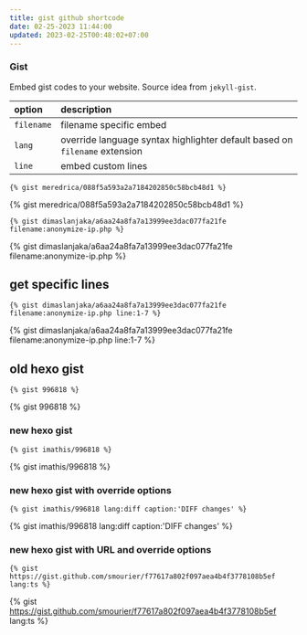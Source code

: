 ```yaml
---
title: gist github shortcode
date: 02-25-2023 11:44:00
updated: 2023-02-25T00:48:02+07:00
---
```


### Gist
Embed gist codes to your website. Source idea from `jekyll-gist`.

| option | description |
| :--- | :--- |
| `filename` | filename specific embed |
| `lang` | override language syntax highlighter default based on `filename` extension |
| `line` | embed custom lines |

```nunjucks
{% gist meredrica/088f5a593a2a7184202850c58bcb48d1 %}
```

{% gist meredrica/088f5a593a2a7184202850c58bcb48d1 %}

```nunjucks
{% gist dimaslanjaka/a6aa24a8fa7a13999ee3dac077fa21fe filename:anonymize-ip.php %}
```

{% gist dimaslanjaka/a6aa24a8fa7a13999ee3dac077fa21fe filename:anonymize-ip.php %}

## get specific lines
```nunjucks
{% gist dimaslanjaka/a6aa24a8fa7a13999ee3dac077fa21fe filename:anonymize-ip.php line:1-7 %}
```

{% gist dimaslanjaka/a6aa24a8fa7a13999ee3dac077fa21fe filename:anonymize-ip.php line:1-7 %}

## old hexo gist

```nunjucks
{% gist 996818 %}
```

{% gist 996818 %}

### new hexo gist

```nunjucks
{% gist imathis/996818 %}
```

{% gist imathis/996818 %}

### new hexo gist with override options
```nunjucks
{% gist imathis/996818 lang:diff caption:'DIFF changes' %}
```

{% gist imathis/996818 lang:diff caption:'DIFF changes' %}

### new hexo gist with URL and override options
```nunjucks
{% gist https://gist.github.com/smourier/f77617a802f097aea4b4f3778108b5ef lang:ts %}
```

{% gist https://gist.github.com/smourier/f77617a802f097aea4b4f3778108b5ef lang:ts %}